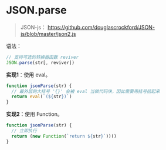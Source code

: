 # JSON.parse

> JSON-js： https://github.com/douglascrockford/JSON-js/blob/master/json2.js

语法：

```js
// 支持可选的转换器函数 reviver
JSON.parse(str[, reviver])
```

**实现1**：使用 eval。

```js
function jsonParse(str) {
  // 最外层的大括号 '{}' 会被 eval 当做代码块，因此需要用括号括起来
  return eval(`(${str})`)
}
```

**实现2**：使用 Function。

```js
function jsonParse(str) {
  // 立即执行
  return (new Function(`return ${str}`))()
}
```
